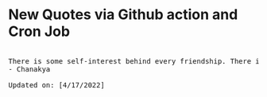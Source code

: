 # New Quotes via Github action and Cron Job

<pre>
<!-- #quote -->
There is some self-interest behind every friendship. There is no friendship without self-interests. This is a bitter truth.
- Chanakya

Updated on: [4/17/2022]
<!-- #quoteEnd -->
</pre>
